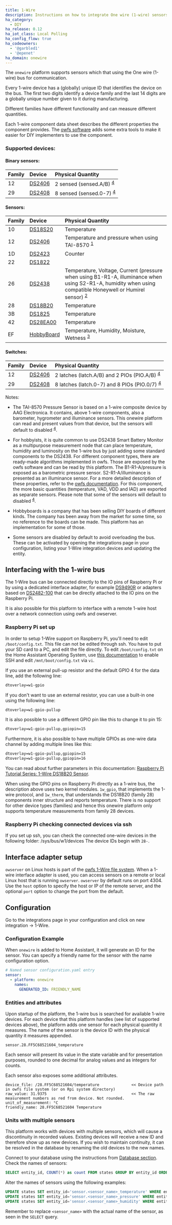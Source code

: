 ```yaml
---
title: 1-Wire
description: Instructions on how to integrate One wire (1-wire) sensors into Home Assistant.
ha_category:
  - DIY
ha_release: 0.12
ha_iot_class: Local Polling
ha_config_flow: true
ha_codeowners:
  - '@garbled1'
  - '@epenet'
ha_domain: onewire
---
```


The `onewire` platform supports sensors which that using the One wire (1-wire) bus for communication.

Every 1-wire device has a (globally) unique ID that identifies the device on the bus. The first two digits identify a device family and the last 14 digits are a globally unique number given to it during manufacturing.

Different families have different functionality and can measure different quantities.

Each 1-wire component data sheet describes the different properties the component provides. The [owfs software](https://github.com/owfs/owfs) adds some extra tools to make it easier for DIY implementers to use the component. 

### Supported devices:

#### Binary sensors:

| Family | Device           | Physical Quantity  |
| -------|:-----|:-----|
| 12     | [DS2406](https://datasheets.maximintegrated.com/en/ds/DS2406.pdf)  | 2 sensed (sensed.A/B) <sup>[4](#note_4)</sup> |
| 29     | [DS2408](https://datasheets.maximintegrated.com/en/ds/DS2408.pdf)  | 8 sensed (sensed.0-7) <sup>[4](#note_4)</sup> |

#### Sensors:

| Family | Device           | Physical Quantity  |
| -------|:-----|:-----|
| 10     | [DS18S20](https://www.maximintegrated.com/en/products/sensors/DS18S20.html)  | Temperature                     |
| 12     | [DS2406](https://datasheets.maximintegrated.com/en/ds/DS2406.pdf)            | Temperature and pressure when using TAI-8570 <sup>[1](#note_1)</sup> |
| 1D     | [DS2423](https://datasheets.maximintegrated.com/en/ds/DS2423.pdf)            | Counter                         |
| 22     | [DS1822](https://datasheets.maximintegrated.com/en/ds/DS1822.pdf)            |                                 |
| 26     | [DS2438](https://datasheets.maximintegrated.com/en/ds/DS2438.pdf)            | Temperature, Voltage, Current (pressure when using B1-R1-A, illuminance when using S2-R1-A, humidity when using compatible Honeywell or Humirel sensor) <sup>[2](#note_2)</sup> |
| 28     | [DS18B20](https://datasheets.maximintegrated.com/en/ds/DS18B20.pdf)          | Temperature                     |
| 3B     | [DS1825](https://datasheets.maximintegrated.com/en/ds/DS1825.pdf)            | Temperature                     |
| 42     | [DS28EA00](https://datasheets.maximintegrated.com/en/ds/DS28EA00.pdf)        | Temperature                     |
| EF     | [HobbyBoard](https://hobbyboards.com/)                                       | Temperature, Humidity, Moisture, Wetness <sup>[3](#note_3)</sup> |  

#### Switches:

| Family | Device           | Physical Quantity  |
| -------|:-----|:-----|
| 12     | [DS2406](https://datasheets.maximintegrated.com/en/ds/DS2406.pdf)  | 2 latches (latch.A/B) and 2 PIOs (PIO.A/B) <sup>[4](#note_4)</sup> |
| 29     | [DS2408](https://datasheets.maximintegrated.com/en/ds/DS2408.pdf)  | 8 latches (latch.0-7) and 8 PIOs (PIO.0/7) <sup>[4](#note_4)</sup> |

Notes:

- <a name="note_1">The TAI-8570</a> Pressure Sensor is based on a 1-wire composite device by AAG Electronica. It contains, above 1-wire components, also a barometer, hygrometer and illuminance sensors. This onewire platform can read and present values from that device, but the sensors will default to disabled <sup>[4](#note_4)</sup>.

- <a name="note_2">For hobbyists</a>, it is quite common to use DS2438 Smart Battery Monitor as a multipurpose measurement node that can place temperature, humidity and luminosity on the 1-wire bus by just adding some standard components to the DS2438. For different component types, there are ready-made algorithms implemented in owfs. Those are exposed by the owfs software and can be read by this platform. The B1-R1-A/pressure is exposed as a barometric pressure sensor. S2-R1-A/illuminance is presented as an illuminance sensor. For a more detailed description of these properties, refer to the [owfs documentation](https://owfs.org/index_php_page_ds2438.html).
  For this component, the more basic quantities (temperature, VAD, VDD and IAD) are exported as separate sensors. Please note that some of the sensors will default to disabled <sup>[4](#note_4)</sup>.

- <a name="note_3">Hobbyboards</a> is a company that has been selling DIY boards of different kinds. The company has been away from the market for some time, so no reference to the boards can be made. This platform has an implementation for some of those.

- <a name="note_4">Some sensors are disabled by default</a> to avoid overloading the bus. These can be activated by opening the integrations page in your configuration, listing your 1-Wire integration devices and updating the entity.

## Interfacing with the 1-wire bus

The 1-Wire bus can be connected directly to the IO pins of Raspberry Pi or by using a dedicated interface adapter, for example
[DS9490R](https://datasheets.maximintegrated.com/en/ds/DS9490-DS9490R.pdf) or adapters based on [DS2482-100](https://datasheets.maximintegrated.com/en/ds/DS2482-100.pdf) that can be directly attached to the IO pins on the Raspberry Pi.

It is also possible for this platform to interface with a remote 1-wire host over a network connection using owfs and owserver.

### Raspberry Pi set up

In order to setup 1-Wire support on Raspberry Pi, you'll need to edit `/boot/config.txt`. This file can not be edited through ssh. You have to put your SD card to a PC, and edit the file directly.
To edit `/boot/config.txt` on the Home Assistant Operating System, use [this documentation](https://developers.home-assistant.io/docs/operating-system/debugging.html) to enable SSH and edit `/mnt/boot/config.txt` via `vi`.

If you use an external pull-up resistor and the default GPIO 4 for the data line, add the following line:

```txt
dtoverlay=w1-gpio
```

If you don't want to use an external resistor, you can use a built-in one using the following line:

```txt
dtoverlay=w1-gpio-pullup
```

It is also possible to use a different GPIO pin like this to change it to pin 15:

```txt
dtoverlay=w1-gpio-pullup,gpiopin=15
```

Furthermore, it is also possible to have multiple GPIOs as one-wire data channel by adding multiple lines like this:

```txt
dtoverlay=w1-gpio-pullup,gpiopin=15
dtoverlay=w1-gpio-pullup,gpiopin=16
```

You can read about further parameters in this documentation: [Raspberry Pi Tutorial Series: 1-Wire DS18B20 Sensor](https://www.waveshare.com/wiki/Raspberry_Pi_Tutorial_Series:_1-Wire_DS18B20_Sensor#Enable_1-Wire).

When using the GPIO pins on Raspberry Pi directly as a 1-wire bus, the description above uses two kernel modules. `1w_gpio`, that implements the 1-wire protocol, and `1w_therm`, that understands the DS18B20 (family 28) components inner structure and reports temperature.
There is no support for other device types (families) and hence this onewire platform only supports temperature measurements from family 28 devices.

### Raspberry Pi checking connected devices via ssh

If you set up ssh, you can check the connected one-wire devices in the following folder: /sys/bus/w1/devices
The device IDs begin with `28-`.

## Interface adapter setup

`owserver` on Linux hosts is part of the [owfs 1-Wire file system](https://owfs.org/). When a 1-wire interface adapter is used, you can access sensors on a remote or local Linux host that is running `owserver`. `owserver` by default runs on port 4304. Use the `host` option to specify the host or IP of the remote server, and the optional `port` option to change the port from the default.

## Configuration

Go to the integrations page in your configuration and click on new integration -> 1-Wire.

### Configuration Example

When `onewire` is added to Home Assistant, it will generate an ID for the sensor. You can specify a friendly name for the sensor with the name configuration option.

```yaml
# Named sensor configuration.yaml entry
sensor:
  - platform: onewire
    names:
      GENERATED_ID: FRIENDLY_NAME
```

### Entities and attributes

Upon startup of the platform, the 1-wire bus is searched for available 1-wire devices. For each device that this platform handles (see list of supported devices above), the platform adds one sensor for each physical quantity it measures. The name of the sensor is the device ID with the physical quantity it measures appended.

`sensor.28.FF5C68521604_temperature`

Each sensor will present its value in the state variable and for presentation purposes, rounded to one decimal for analog values and as integers for counts.

Each sensor also exposes some additional attributes.

```alpha
device_file: /28.FF5C68521604/temperature              << Device path in owfs file system (or on Rpi system directory)
raw_value: 31.9375                                     << The raw measurement numbers as red from device. Not rounded.
unit_of_measurement: °C                              
friendly_name: 28.FF5C68521604 Temperature
```

### Units with multiple sensors

This platform works with devices with multiple sensors, which will cause a discontinuity in recorded values. Existing devices will receive a new ID and therefore show up as new devices.
If you wish to maintain continuity, it can be resolved in the database by renaming the old devices to the new names.

Connect to your database using the instructions from [Database section](/docs/backend/database/). Check the names of sensors:

```sql
SELECT entity_id, COUNT(*) as count FROM states GROUP BY entity_id ORDER BY count DESC LIMIT 10;
```

Alter the names of sensors using the following examples:

```sql
UPDATE states SET entity_id='sensor.<sensor_name>_temperature' WHERE entity_id LIKE 'sensor.<sensor_name>%' AND attributes LIKE '%\u00b0C%';
UPDATE states SET entity_id='sensor.<sensor_name>_pressure' WHERE entity_id LIKE 'sensor.<sensor_name>%' AND attributes LIKE '%mb%';
UPDATE states SET entity_id='sensor.<sensor_name>_humidity' WHERE entity_id LIKE 'sensor.<sensor_name>%' AND attributes LIKE '%%%' ESCAPE '';
```

Remember to replace `<sensor_name>` with the actual name of the sensor, as seen in the `SELECT` query.
